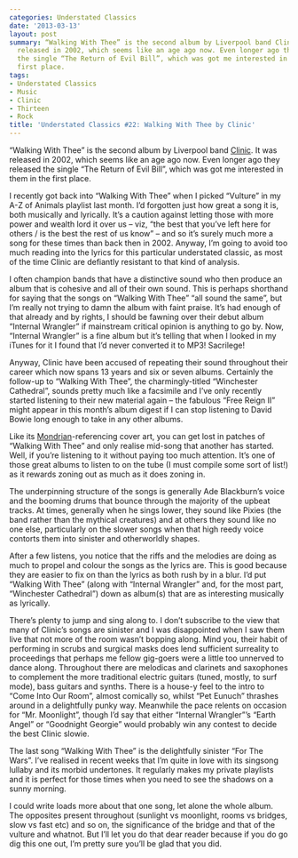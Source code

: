 ```yaml
---
categories: Understated Classics
date: '2013-03-13'
layout: post
summary: “Walking With Thee” is the second album by Liverpool band Clinic. It was
  released in 2002, which seems like an age ago now. Even longer ago they released
  the single “The Return of Evil Bill”, which was got me interested in them in the
  first place.
tags:
- Understated Classics
- Music
- Clinic
- Thirteen
- Rock
title: 'Understated Classics #22: Walking With Thee by Clinic'
---
```


“Walking With Thee” is the second album by Liverpool band [Clinic](http://en.wikipedia.org/wiki/Clinic_(band)). It was released in 2002, which seems like an age ago now. Even longer ago they released the single “The Return of Evil Bill”, which was got me interested in them in the first place.

I recently got back into “Walking With Thee” when I picked “Vulture” in my A-Z of Animals playlist last month. I’d forgotten just how great a song it is, both musically and lyrically. It’s a caution against letting those with more power and wealth lord it over us – viz, “the best that you’ve left here for others / is the best the rest of us know” – and so it’s surely much more a song for these times than back then in 2002. Anyway, I’m going to avoid too much reading into the lyrics for this particular understated classic, as most of the time Clinic are defiantly resistant to that kind of analysis.

I often champion bands that have a distinctive sound who then produce an album that is cohesive and all of their own sound. This is perhaps shorthand for saying that the songs on “Walking With Thee” “all sound the same”, but I’m really not trying to damn the album with faint praise. It’s had enough of that already and by rights, I should be fawning over their debut album “Internal Wrangler” if mainstream critical opinion is anything to go by. Now, “Internal Wrangler” is a fine album but it’s telling that when I looked in my iTunes for it I found that I’d never converted it to MP3! Sacrilege!

Anyway, Clinic have been accused of repeating their sound throughout their career which now spans 13 years and six or seven albums. Certainly the follow-up to “Walking With Thee”, the charmingly-titled “Winchester Cathedral”, sounds pretty much like a facsimile and I’ve only recently started listening to their new material again – the fabulous “Free Reign II” might appear in this month’s album digest if I can stop listening to David Bowie long enough to take in any other albums.

Like its [Mondrian](http://images.google.co.uk/search?hl=en&site=&tbm=isch&source=hp&biw=1680&bih=969&q=mondrian&oq=mondrian&gs_l=img.3..0l10.1475.3523.0.3801.8.7.0.1.1.0.191.857.3j4.7.0...0.0...1ac.1.5.img.XCiIolIg9uI)-referencing cover art, you can get lost in patches of “Walking With Thee” and only realise mid-song that another has started. Well, if you’re listening to it without paying too much attention. It’s one of those great albums to listen to on the tube (I must compile some sort of list!) as it rewards zoning out as much as it does zoning in.

The underpinning structure of the songs is generally Ade Blackburn’s voice and the booming drums that bounce through the majority of the upbeat tracks. At times, generally when he sings lower, they sound like Pixies (the band rather than the mythical creatures) and at others they sound like no one else, particularly on the slower songs when that high reedy voice contorts them into sinister and otherworldly shapes.

After a few listens, you notice that the riffs and the melodies are doing as much to propel and colour the songs as the lyrics are. This is good because they are easier to fix on than the lyrics as both rush by in a blur. I’d put “Walking With Thee” (along with “Internal Wrangler” and, for the most part, “Winchester Cathedral”) down as album(s) that are as interesting musically as lyrically.

There’s plenty to jump and sing along to. I don’t subscribe to the view that many of Clinic’s songs are sinister and I was disappointed when I saw them live that not more of the room wasn’t bopping along. Mind you, their habit of performing in scrubs and surgical masks does lend sufficient surreality to proceedings that perhaps me fellow gig-goers were a little too unnerved to dance along. Throughout there are melodicas and clarinets and saxophones to complement the more traditional electric guitars (tuned, mostly, to surf mode), bass guitars and synths. There is a house-y feel to the intro to “Come Into Our Room”, almost comically so, whilst “Pet Eunuch” thrashes around in a delightfully punky way. Meanwhile the pace relents on occasion for “Mr. Moonlight”, though I’d say that either “Internal Wrangler”’s “Earth Angel” or “Goodnight Georgie” would probably win any contest to decide the best Clinic slowie.

The last song “Walking With Thee” is the delightfully sinister “For The Wars”. I’ve realised in recent weeks that I’m quite in love with its singsong lullaby and its morbid undertones. It regularly makes my private playlists and it is perfect for those times when you need to see the shadows on a sunny morning.

I could write loads more about that one song, let alone the whole album. The opposites present throughout (sunlight vs moonlight, rooms vs bridges, slow vs fast etc) and so on, the significance of the bridge and that of the vulture and whatnot. But I’ll let you do that dear reader because if you do go dig this one out, I’m pretty sure you’ll be glad that you did.
